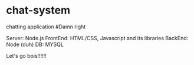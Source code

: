 # chat-system
chatting application #Damn right

Server: Node.js
FrontEnd: HTML/CSS, Javascript and its libraries 
BackEnd: Node (duh)
DB: MYSQL

Let's go bois!!!!!!

